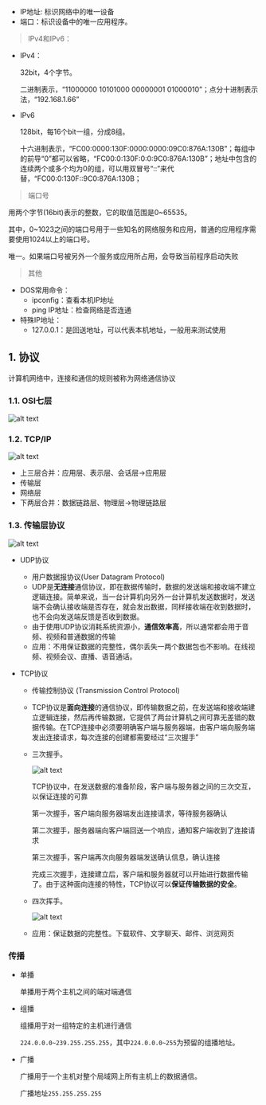 - IP地址: 标识网络中的唯一设备
- 端口：标识设备中的唯一应用程序。


> IPv4和IPv6：
- IPv4：
    
    32bit，4个字节。
    
    二进制表示，“11000000 10101000 00000001 01000010”；点分十进制表示法，“192.168.1.66”
- IPv6
    
    128bit，每16个bit一组，分成8组。
    
    十六进制表示，“FC00:0000:130F:0000:0000:09C0:876A:130B”；每组中的前导“0”都可以省略，“FC00:0:130F:0:0:9C0:876A:130B”；地址中包含的连续两个或多个均为0的组，可以用双冒号“::”来代替，“FC00:0:130F::9C0:876A:130B；


> 端口号

用两个字节(16bit)表示的整数，它的取值范围是0~65535。

其中，0~1023之间的端口号用于一些知名的网络服务和应用，普通的应用程序需要使用1024以上的端口号。

唯一。如果端口号被另外一个服务或应用所占用，会导致当前程序启动失败

> 其他
- DOS常用命令：
  - ipconfig：查看本机IP地址
  - ping IP地址：检查网络是否连通
- 特殊IP地址：
  - 127.0.0.1：是回送地址，可以代表本机地址，一般用来测试使用


## 1. 协议

计算机网络中，连接和通信的规则被称为网络通信协议

### 1.1. OSI七层

![alt text](../images/image-66.png)

### 1.2. TCP/IP

![alt text](../images/image-67.png)

- 上三层合并：应用层、表示层、会话层→应用层
- 传输层
- 网络层
- 下两层合并：数据链路层、物理层→物理链路层

### 1.3. 传输层协议

![alt text](../images/image-68.png)

- UDP协议

  - 用户数据报协议(User Datagram Protocol)
  - UDP是**无连接**通信协议，即在数据传输时，数据的发送端和接收端不建立逻辑连接。简单来说，当一台计算机向另外一台计算机发送数据时，发送端不会确认接收端是否存在，就会发出数据，同样接收端在收到数据时，也不会向发送端反馈是否收到数据。
  - 由于使用UDP协议消耗系统资源小，**通信效率高**，所以通常都会用于音频、视频和普通数据的传输
  - 应用：不用保证数据的完整性，偶尔丢失一两个数据包也不影响。在线视频、视频会议、直播、语音通话。

- TCP协议

  - 传输控制协议 (Transmission Control Protocol)

  - TCP协议是**面向连接**的通信协议，即传输数据之前，在发送端和接收端建立逻辑连接，然后再传输数据，它提供了两台计算机之间可靠无差错的数据传输。在TCP连接中必须要明确客户端与服务器端，由客户端向服务端发出连接请求，每次连接的创建都需要经过“三次握手”

  - 三次握手。
  
    ![alt text](../images/image-69.png)
    
    TCP协议中，在发送数据的准备阶段，客户端与服务器之间的三次交互，以保证连接的可靠

    第一次握手，客户端向服务器端发出连接请求，等待服务器确认

    第二次握手，服务器端向客户端回送一个响应，通知客户端收到了连接请求

    第三次握手，客户端再次向服务器端发送确认信息，确认连接

    完成三次握手，连接建立后，客户端和服务器就可以开始进行数据传输了。由于这种面向连接的特性，TCP协议可以**保证传输数据的安全**。
  - 四次挥手。
  
    ![alt text](../images/image-70.png)

  - 应用：保证数据的完整性。下载软件、文字聊天、邮件、浏览网页
### 传播

- 单播

  单播用于两个主机之间的端对端通信

- 组播

  组播用于对一组特定的主机进行通信

  `224.0.0.0~239.255.255.255`，其中`224.0.0.0~255`为预留的组播地址。

- 广播

  广播用于一个主机对整个局域网上所有主机上的数据通信。

  广播地址`255.255.255.255`